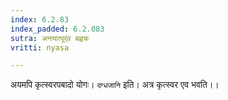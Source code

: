 ```yaml
---
index: 6.2.83
index_padded: 6.2.083
sutra: अन्त्यात्पूर्ंव बह्वचः
vritti: nyasa

---
```

अयमपि कृत्स्वरपबादो योगः।
`दग्धजानि` इति। अत्र कृत्स्वर एव भवति।।